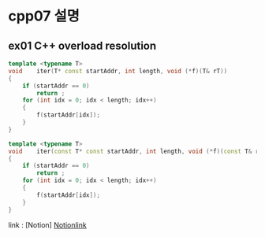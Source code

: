 cpp07 설명
=========

ex01 C++ overload resolution
----------------------------

```c++
template <typename T>
void	iter(T* const startAddr, int length, void (*f)(T& rT))
{
	if (startAddr == 0)
		return ;
	for (int idx = 0; idx < length; idx++)
	{
		f(startAddr[idx]);
	}
}

template <typename T>
void	iter(const T* const startAddr, int length, void (*f)(const T& rT))
{
	if (startAddr == 0)
		return ;
	for (int idx = 0; idx < length; idx++)
	{
		f(startAddr[idx]);
	}
}
```


link : [Notion] [Notionlink]

[Notionlink]: https://www.notion.so/C-overload-resolution-b2c984a7c374456f9eeae7fb83dba9d5


